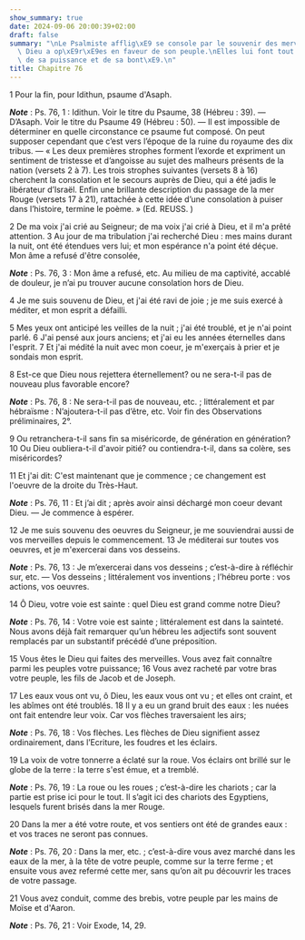 ```yaml
---
show_summary: true
date: 2024-09-06 20:00:39+02:00
draft: false
summary: "\nLe Psalmiste afflig\xE9 se console par le souvenir des merveilles que\
  \ Dieu a op\xE9r\xE9es en faveur de son peuple.\nElles lui font tout esp\xE9rer\
  \ de sa puissance et de sa bont\xE9.\n"
title: Chapitre 76
---
```





1 Pour la fin, pour Idithun, psaume d'Asaph.

***Note*** :  Ps. 76, 1 : Idithun. Voir le titre du Psaume, 38 (Hébreu : 39). ― D’Asaph. Voir le titre du Psaume 49 (Hébreu : 50). ― Il est impossible de déterminer en quelle circonstance ce psaume fut composé. On peut supposer cependant que c’est vers l’époque de la ruine du royaume des dix tribus. ― « Les deux premières strophes forment l’exorde et expriment un sentiment de tristesse et d’angoisse au sujet des malheurs présents de la nation (versets 2 à 7). Les trois strophes suivantes (versets 8 à 16) cherchent la consolation et le secours auprès de Dieu, qui a été jadis le libérateur d’Israël. Enfin une brillante description du passage de la mer Rouge (versets 17 à 21), rattachée à cette idée d’une consolation à puiser dans l’histoire, termine le poème. » (Ed. REUSS. )


2 De ma voix j'ai crié au Seigneur; de ma voix j'ai crié à Dieu, et il m'a prêté attention. 3 Au jour de ma tribulation j'ai recherché Dieu : mes mains durant la nuit, ont été étendues vers lui; et mon espérance n'a point été déçue. Mon âme a refusé d'être consolée,

***Note*** :  Ps. 76, 3 : Mon âme a refusé, etc. Au milieu de ma captivité, accablé de douleur, je n’ai pu trouver aucune consolation hors de Dieu.

4 Je me suis souvenu de Dieu, et j'ai été ravi de joie ; je me suis exercé à méditer, et mon esprit a défailli.


5 Mes yeux ont anticipé les veilles de la nuit ; j'ai été troublé, et je n'ai point parlé. 6 J'ai pensé aux jours anciens; et j'ai eu les années éternelles dans l'esprit. 7 Et j'ai médité la nuit avec mon coeur, je m'exerçais à prier et je sondais mon esprit.


8 Est-ce que Dieu nous rejettera éternellement? ou ne sera-t-il pas de nouveau plus favorable encore?

***Note*** :  Ps. 76, 8 : Ne sera-t-il pas de nouveau, etc. ; littéralement et par hébraïsme : N’ajoutera-t-il pas d’être, etc. Voir fin des Observations préliminaires, 2°.

9 Ou retranchera-t-il sans fin sa miséricorde, de génération en génération? 10 Ou Dieu oubliera-t-il d'avoir pitié? ou contiendra-t-il, dans sa colère, ses miséricordes?


11 Et j'ai dit: C'est maintenant que je commence ; ce changement est l'oeuvre de la droite du Très-Haut.

***Note*** :  Ps. 76, 11 : Et j’ai dit ; après avoir ainsi déchargé mon coeur devant Dieu. ― Je commence à espérer.

12 Je me suis souvenu des oeuvres du Seigneur, je me souviendrai aussi de vos merveilles depuis le commencement. 13 Je méditerai sur toutes vos oeuvres, et je m'exercerai dans vos desseins.

***Note*** :  Ps. 76, 13 : Je m’exercerai dans vos desseins ; c’est-à-dire à réfléchir sur, etc. ― Vos desseins ; littéralement vos inventions ; l’hébreu porte : vos actions, vos oeuvres.


14 Ô Dieu, votre voie est sainte : quel Dieu est grand comme notre Dieu?

***Note*** :  Ps. 76, 14 : Votre voie est sainte ; littéralement est dans la sainteté. Nous avons déjà fait remarquer qu’un hébreu les adjectifs sont souvent remplacés par un substantif précédé d’une préposition.

15 Vous êtes le Dieu qui faites des merveilles. Vous avez fait connaître parmi les peuples votre puissance; 16 Vous avez racheté par votre bras votre peuple, les fils de Jacob et de Joseph.


17 Les eaux vous ont vu, ô Dieu, les eaux vous ont vu ; et elles ont craint, et les abîmes ont été troublés. 18 Il y a eu un grand bruit des eaux : les nuées ont fait entendre leur voix. Car vos flèches traversaient les airs;

***Note*** :  Ps. 76, 18 : Vos flèches. Les flèches de Dieu signifient assez ordinairement, dans l’Ecriture, les foudres et les éclairs.


19 La voix de votre tonnerre a éclaté sur la roue. Vos éclairs ont brillé sur le globe de la terre : la terre s'est émue, et a tremblé.

***Note*** :  Ps. 76, 19 : La roue ou les roues ; c’est-à-dire les chariots ; car la partie est prise ici pour le tout. Il s’agit ici des chariots des Egyptiens, lesquels furent brisés dans la mer Rouge.

20 Dans la mer a été votre route, et vos sentiers ont été de grandes eaux : et vos traces ne seront pas connues.

***Note*** :  Ps. 76, 20 : Dans la mer, etc. ; c’est-à-dire vous avez marché dans les eaux de la mer, à la tête de votre peuple, comme sur la terre ferme ; et ensuite vous avez refermé cette mer, sans qu’on ait pu découvrir les traces de votre passage.

21 Vous avez conduit, comme des brebis, votre peuple par les mains de Moïse et d'Aaron.

***Note*** :  Ps. 76, 21 : Voir Exode, 14, 29.

